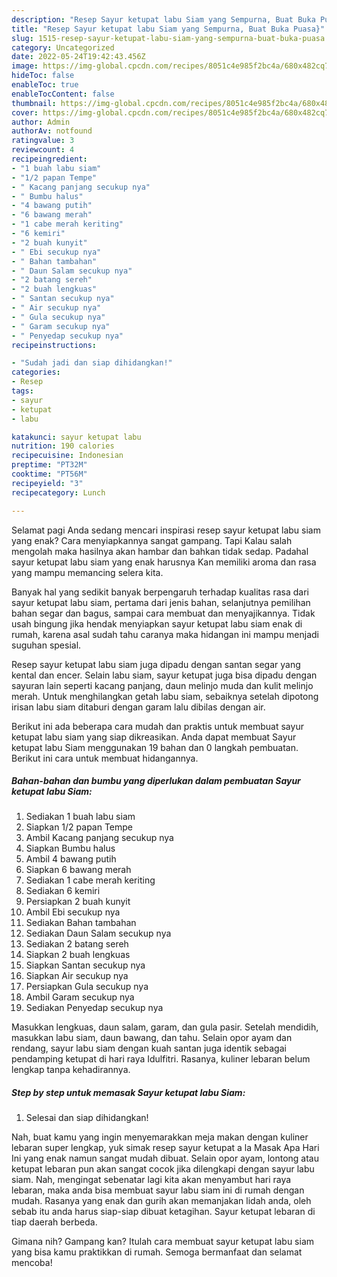 ```yaml
---
description: "Resep Sayur ketupat labu Siam yang Sempurna, Buat Buka Puasa}"
title: "Resep Sayur ketupat labu Siam yang Sempurna, Buat Buka Puasa}"
slug: 1515-resep-sayur-ketupat-labu-siam-yang-sempurna-buat-buka-puasa
category: Uncategorized
date: 2022-05-24T19:42:43.456Z
image: https://img-global.cpcdn.com/recipes/8051c4e985f2bc4a/680x482cq70/sayur-ketupat-labu-siam-foto-resep-utama.jpg
hideToc: false
enableToc: true
enableTocContent: false
thumbnail: https://img-global.cpcdn.com/recipes/8051c4e985f2bc4a/680x482cq70/sayur-ketupat-labu-siam-foto-resep-utama.jpg
cover: https://img-global.cpcdn.com/recipes/8051c4e985f2bc4a/680x482cq70/sayur-ketupat-labu-siam-foto-resep-utama.jpg
author: Admin
authorAv: notfound
ratingvalue: 3
reviewcount: 4
recipeingredient:
- "1 buah labu siam"
- "1/2 papan Tempe"
- " Kacang panjang secukup nya"
- " Bumbu halus"
- "4 bawang putih"
- "6 bawang merah"
- "1 cabe merah keriting"
- "6 kemiri"
- "2 buah kunyit"
- " Ebi secukup nya"
- " Bahan tambahan"
- " Daun Salam secukup nya"
- "2 batang sereh"
- "2 buah lengkuas"
- " Santan secukup nya"
- " Air secukup nya"
- " Gula secukup nya"
- " Garam secukup nya"
- " Penyedap secukup nya"
recipeinstructions:

- "Sudah jadi dan siap dihidangkan!"
categories:
- Resep
tags:
- sayur
- ketupat
- labu

katakunci: sayur ketupat labu 
nutrition: 190 calories
recipecuisine: Indonesian
preptime: "PT32M"
cooktime: "PT56M"
recipeyield: "3"
recipecategory: Lunch

---
```



Selamat pagi Anda sedang mencari inspirasi resep sayur ketupat labu siam yang enak? Cara menyiapkannya sangat gampang. Tapi Kalau salah mengolah maka hasilnya akan hambar dan bahkan tidak sedap. Padahal sayur ketupat labu siam yang enak harusnya Kan memiliki aroma dan rasa yang mampu memancing selera kita.


Banyak hal yang sedikit banyak berpengaruh terhadap kualitas rasa dari sayur ketupat labu siam, pertama dari jenis bahan, selanjutnya pemilihan bahan segar dan bagus, sampai cara membuat dan menyajikannya. Tidak usah bingung jika hendak menyiapkan sayur ketupat labu siam enak di rumah, karena asal sudah tahu caranya maka hidangan ini mampu menjadi suguhan spesial.

Resep sayur ketupat labu siam juga dipadu dengan santan segar yang kental dan encer. Selain labu siam, sayur ketupat juga bisa dipadu dengan sayuran lain seperti kacang panjang, daun melinjo muda dan kulit melinjo merah. Untuk menghilangkan getah labu siam, sebaiknya setelah dipotong irisan labu siam ditaburi dengan garam lalu dibilas dengan air.


Berikut ini ada beberapa cara mudah dan praktis untuk membuat sayur ketupat labu siam yang siap dikreasikan. Anda dapat membuat Sayur ketupat labu Siam menggunakan 19 bahan dan 0 langkah pembuatan. Berikut ini cara untuk membuat hidangannya.

<!--inarticleads1-->

##### Bahan-bahan dan bumbu yang diperlukan dalam pembuatan Sayur ketupat labu Siam:

1. Sediakan 1 buah labu siam
1. Siapkan 1/2 papan Tempe
1. Ambil  Kacang panjang secukup nya
1. Siapkan  Bumbu halus
1. Ambil 4 bawang putih
1. Siapkan 6 bawang merah
1. Sediakan 1 cabe merah keriting
1. Sediakan 6 kemiri
1. Persiapkan 2 buah kunyit
1. Ambil  Ebi secukup nya
1. Sediakan  Bahan tambahan
1. Sediakan  Daun Salam secukup nya
1. Sediakan 2 batang sereh
1. Siapkan 2 buah lengkuas
1. Siapkan  Santan secukup nya
1. Siapkan  Air secukup nya
1. Persiapkan  Gula secukup nya
1. Ambil  Garam secukup nya
1. Sediakan  Penyedap secukup nya


Masukkan lengkuas, daun salam, garam, dan gula pasir. Setelah mendidih, masukkan labu siam, daun bawang, dan tahu. Selain opor ayam dan rendang, sayur labu siam dengan kuah santan juga identik sebagai pendamping ketupat di hari raya Idulfitri. Rasanya, kuliner lebaran belum lengkap tanpa kehadirannya. 

<!--inarticleads2-->

##### Step by step untuk memasak Sayur ketupat labu Siam:


1. Selesai dan siap dihidangkan!

Nah, buat kamu yang ingin menyemarakkan meja makan dengan kuliner lebaran super lengkap, yuk simak resep sayur ketupat a la Masak Apa Hari Ini yang enak namun sangat mudah dibuat. Selain opor ayam, lontong atau ketupat lebaran pun akan sangat cocok jika dilengkapi dengan sayur labu siam. Nah, mengingat sebenatar lagi kita akan menyambut hari raya lebaran, maka anda bisa membuat sayur labu siam ini di rumah dengan mudah. Rasanya yang enak dan gurih akan memanjakan lidah anda, oleh sebab itu anda harus siap-siap dibuat ketagihan. Sayur ketupat lebaran di tiap daerah berbeda. 

Gimana nih? Gampang kan? Itulah cara membuat sayur ketupat labu siam yang bisa kamu praktikkan di rumah. Semoga bermanfaat dan selamat mencoba!
